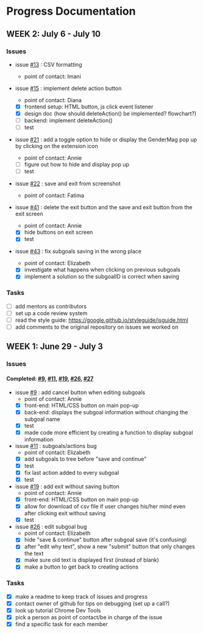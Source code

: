 # Progress Documentation
## WEEK 2: July 6 - July 10
### Issues

* issue [#13](https://github.com/GenderMagProject/GenderMagRecordersAssistant/issues/13) : CSV formatting
    * point of contact: Imani

* issue [#15](../../issues/15) : implement delete action button
    * point of contact: Diana
    - [x] frontend setup: HTML button, js click event listener
    - [x] design doc (how should deleteAction() be implemented? flowchart?)
    - [ ] backend: implement deleteAction()
    - [ ] test
    
* issue [#21](../../issues/21) : add a toggle option to hide or display the GenderMag pop up by clicking on the extension icon
    * point of contact: Annie
    - [ ] figure out how to hide and display pop up
    - [ ] test
 
* issue [#22](../../issues/22) : save and exit from screenshot
    * point of contact: Fatima
    
* issue [#41](../../issues/41) : delete the exit button and the save and exit button from the exit screen
    * point of contact: Annie
    - [x] hide buttons on exit screen
    - [x] test

* issue [#43](../../issues/43) : fix subgoals saving in the wrong place
    * point of contact: Elizabeth
    - [x] investigate what happens when clicking on previous subgoals
    - [x] implement a solution so the subgoalID is correct when saving

### Tasks
- [ ] add mentors as contributors
- [ ] set up a code review system
- [ ] read the style guide: https://google.github.io/styleguide/jsguide.html 
- [ ] add comments to the original repository on issues we worked on 

## WEEK 1: June 29 - July 3
### Issues
#### Completed: [#9](../../issues/9), [#11](../../issues/11), [#19](../../issues/19), [#26](../../issues/26), [#27](../../issues/27)

* issue [#9](../../issues/9) : add cancel button when editing subgoals
    * point of contact: Annie
    - [x] front-end: HTML/CSS button on main pop-up
    - [x] back-end: displays the subgoal information without changing the subgoal name
    - [x] test
    - [x] made code more efficient by creating a function to display subgoal information

* issue [#11](../../issues/11) : subgoals/actions bug
    * point of contact: Elizabeth
    - [x] add subgoals to tree before "save and continue"
    - [x] test
    - [x] fix last action added to every subgoal
    - [x] test
    
* issue [#19](../../issues/19) : add exit without saving button
    * point of contact: Annie
    - [x] front-end: HTML/CSS button on main pop-up
    - [x] allow for download of csv file if user changes his/her mind even after clicking exit without saving
    - [x] test

* issue [#26](../../issues/26) : edit subgoal bug
    * point of contact: Elizabeth
    - [x] hide "save & continue" button after subgoal save (it's confusing)
    - [x] after "edit why text", show a new "submit" button that only changes the text
    - [x] make sure old text is displayed first (instead of blank)
    - [x] make a button to get back to creating actions
 
### Tasks
- [x] make a readme to keep track of issues and progress
- [x] contact owner of github for tips on debugging (set up a call?)
- [x] look up tutorial Chrome Dev Tools
- [x] pick a person as point of contact/be in charge of the issue
- [x] find a specific task for each member
